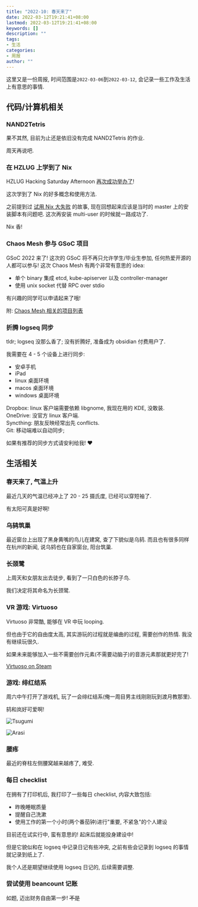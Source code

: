 ```yaml
---
title: "2022-10: 春天来了"
date: 2022-03-12T19:21:41+08:00
lastmod: 2022-03-12T19:21:41+08:00
keywords: []
description: ""
tags:
- 生活
categories:
- 周报
author: ""
---
```


这里又是一份周报, 时间范围是`2022-03-06`到`2022-03-12`, 会记录一些工作及生活上有意思的事情.

## 代码/计算机相关

### NAND2Tetris

果不其然, 目前为止还是依旧没有完成 NAND2Tetris 的作业.

周天再说吧.

### 在 HZLUG 上学到了 Nix

HZLUG Hacking Saturday Afternoon [再次成功举办了](https://hzlug.org/0312-h6-photo/)!

这次学到了 Nix 的好多概念和使用方法.

之前提到过 [试用 Nix 大失败](https://strrl.dev/post/weekly-report/2022/06-%E5%BC%80%E5%B7%A5%E7%AC%AC%E4%B8%80%E5%91%A8/#nix-%E7%9A%84%E5%B1%88%E8%BE%B1%E8%AF%95%E7%94%A8) 的故事, 现在回想起来应该是当时的 master 上的安装脚本有问题吧. 这次再安装 multi-user 的时候就一路成功了.

Nix 香!

### Chaos Mesh 参与 GSoC 项目

GSoC 2022 来了! 这次的 GSoC 将不再只允许学生/毕业生参加, 任何热爱开源的人都可以参与! 这次 Chaos Mesh 有两个非常有意思的 idea:

- 单个 binary 集成 etcd, kube-apiserver 以及 controller-manager
- 使用 unix socket 代替 RPC over stdio

有兴趣的同学可以申请起来了哦!

附: [Chaos Mesh 相关的项目列表](https://github.com/cncf/mentoring/blob/main/summerofcode/2022.md#chaos-mesh)

### 折腾 logseq 同步

tldr; logseq 没那么香了; 没有折腾好, 准备成为 obsidian 付费用户了.

我需要在 4 - 5 个设备上进行同步:

- 安卓手机
- iPad
- linux 桌面环境
- macos 桌面环境
- windows 桌面环境

Dropbox: linux 客户端需要依赖 libgnome, 我现在用的 KDE, 没敢装.  
OneDrive: 没官方 linux 客户端.  
Syncthing: 朋友反映经常出先 conflicts.  
Git: 移动端难以自动同步;  

如果有推荐的同步方式请安利给我! :heart:

## 生活相关

### 春天来了, 气温上升

最近几天的气温已经冲上了 20 - 25 摄氏度, 已经可以穿短袖了.

有太阳可真是好啊!

### 乌鸫筑巢

最近窗台上出现了黑身黄嘴的鸟儿在建窝, 查了下貌似是乌鸫. 而且也有很多同样在杭州的新闻, 说乌鸫也在自家窗台, 阳台筑巢.

### 长颈鹭

上周天和女朋友出去徒步, 看到了一只白色的长脖子鸟.

我们决定将其命名为长颈鹭.

### VR 游戏: Virtuoso

Virtuoso 非常酷, 能够在 VR 中玩 looping.

但也由于它的自由度太高, 其实游玩的过程就是编曲的过程, 需要创作的热情. 我没有继续玩很久.

如果未来能够加入一些不需要创作元素(不需要动脑子)的音游元素那就更好完了!

[Virtuoso on Steam](https://store.steampowered.com/app/1213710/Virtuoso)

### 游戏: 绯红结系

周六中午打开了游戏机, 玩了一会绯红结系(俺一周目男主线刚刚玩到渡月教那里).

鸫和岚好可爱啊!

![Tsugumi](./assets/Scarlet_Nexus_Tsugumi_Nazar.png)

![Arasi](./assets/Scarlet_Nexus_Arashi_Spring.png)

### 腰疼

最近的脊柱左侧腰窝越来越疼了, 难受.

### 每日 checklist

在拥有了打印机后, 我打印了一些每日 checklist, 内容大致包括:

- 昨晚睡眠质量
- 提醒自己洗漱
- 使用工作的第一个小时(两个番茄钟)进行"重要, 不紧急"的个人建设

目前还在试实行中, 蛮有意思的! 起床后就能投身建设中!

但是它貌似和在 logseq 中记录日记有些冲突, 之前有些会记录到 logseq 的事情就记录到纸上了.

我个人还是期望继续使用 logseq 日记的, 后续需要调整.

### 尝试使用 beancount 记账

如题, 迈出财务自由第一步! ~~不是~~
